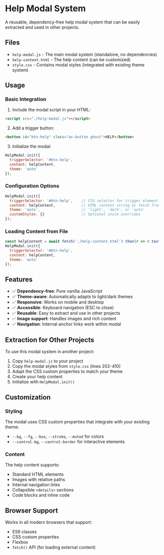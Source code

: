# Help Modal System

A reusable, dependency-free help modal system that can be easily extracted and used in other projects.

## Files

- `help-modal.js` - The main modal system (standalone, no dependencies)
- `help-content.html` - The help content (can be customized)
- `style.css` - Contains modal styles (integrated with existing theme system)

## Usage

### Basic Integration

1. Include the modal script in your HTML:
```html
<script src="./help-modal.js"></script>
```

2. Add a trigger button:
```html
<button id="btn-help" class="as-button ghost">HELP</button>
```

3. Initialize the modal:
```javascript
HelpModal.init({
  triggerSelector: '#btn-help',
  content: helpContent,
  theme: 'auto'
});
```

### Configuration Options

```javascript
HelpModal.init({
  triggerSelector: '#btn-help',    // CSS selector for trigger element
  content: helpContent,            // HTML content string or fetch from URL
  theme: 'auto',                   // 'light', 'dark', or 'auto'
  customStyles: {}                 // Optional style overrides
});
```

### Loading Content from File

```javascript
const helpContent = await fetch('./help-content.html').then(r => r.text());
HelpModal.init({
  triggerSelector: '#btn-help',
  content: helpContent,
  theme: 'auto'
});
```

## Features

- ✅ **Dependency-free**: Pure vanilla JavaScript
- ✅ **Theme-aware**: Automatically adapts to light/dark themes
- ✅ **Responsive**: Works on mobile and desktop
- ✅ **Accessible**: Keyboard navigation (ESC to close)
- ✅ **Reusable**: Easy to extract and use in other projects
- ✅ **Image support**: Handles images and rich content
- ✅ **Navigation**: Internal anchor links work within modal

## Extraction for Other Projects

To use this modal system in another project:

1. Copy `help-modal.js` to your project
2. Copy the modal styles from `style.css` (lines 202-410)
3. Adapt the CSS custom properties to match your theme
4. Create your help content
5. Initialize with `HelpModal.init()`

## Customization

### Styling
The modal uses CSS custom properties that integrate with your existing theme:
- `--bg`, `--fg`, `--box`, `--stroke`, `--muted` for colors
- `--control-bg`, `--control-border` for interactive elements

### Content
The help content supports:
- Standard HTML elements
- Images with relative paths
- Internal navigation links
- Collapsible `<details>` sections
- Code blocks and inline code

## Browser Support

Works in all modern browsers that support:
- ES6 classes
- CSS custom properties
- Flexbox
- `fetch()` API (for loading external content)
